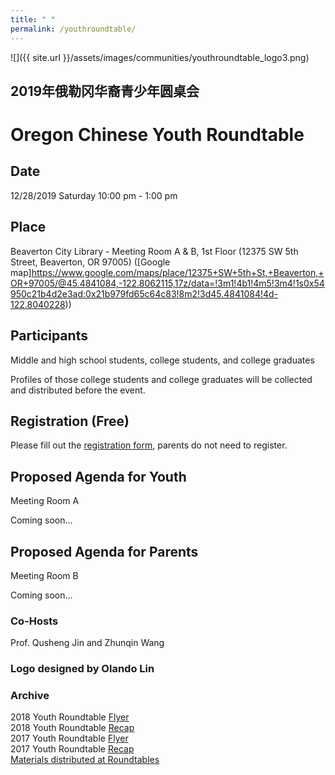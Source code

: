 ```yaml
---
title: " "
permalink: /youthroundtable/
---
```


![]({{ site.url }}/assets/images/communities/youthroundtable_logo3.png)

## 2019年俄勒冈华裔青少年圆桌会
# Oregon Chinese Youth Roundtable

## Date
12/28/2019 Saturday 10:00 pm - 1:00 pm

## Place
Beaverton City Library - Meeting Room A & B, 1st Floor (12375 SW 5th Street, Beaverton, OR 97005) ([Google map]https://www.google.com/maps/place/12375+SW+5th+St,+Beaverton,+OR+97005/@45.4841084,-122.8062115,17z/data=!3m1!4b1!4m5!3m4!1s0x54950c21b4d2e3ad:0x21b979fd65c64c83!8m2!3d45.4841084!4d-122.8040228))

## Participants

Middle and high school students, college students, and college graduates

Profiles of those college students and college graduates will be collected and distributed before the event.

## Registration (Free)

Please fill out the [registration form](https://docs.google.com/forms/d/e/1FAIpQLSe3US3y88Gut91Fc1zL7OabBz-XI-JRAlOepgQqNvGKtvSaFQ/viewform?vc=0&c=0&w=1), parents do not need to register.

## Proposed Agenda for Youth

Meeting Room A

Coming soon...

## Proposed Agenda for Parents

Meeting Room B

Coming soon...

### Co-Hosts

Prof. Qusheng Jin and Zhunqin Wang

### Logo designed by Olando Lin

### Archive

2018 Youth Roundtable [Flyer](/assets/pdf/youth-roundtable-2018.pdf)  
2018 Youth Roundtable [Recap](http://pdxchinese.org/youth-roundtable-2018-recap/)  
2017 Youth Roundtable [Flyer](/assets/pdf/youth-roundtable-2017.pdf)  
2017 Youth Roundtable [Recap](http://pdxchinese.org/youth-roundtable-2017-recap/)  
[Materials distributed at Roundtables](http://pdxchinese.org/resources/benefits_resources/roundtable/)
